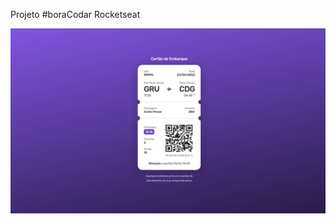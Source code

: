 Projeto #boraCodar Rocketseat



![Demonstração](https://github.com/andremoser/cartao-embarque/blob/master/preview.png)
